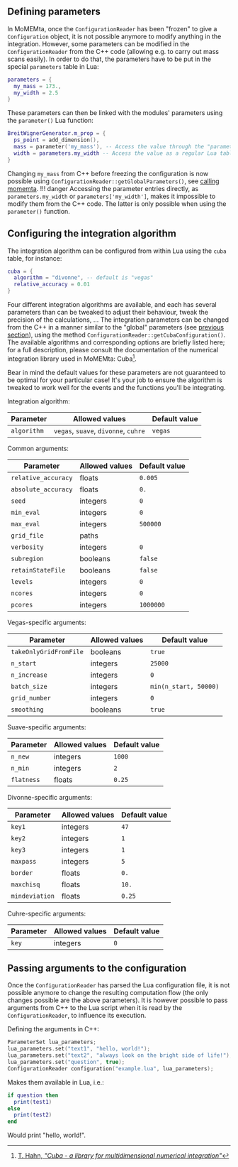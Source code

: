 ## Defining parameters

In MoMEMta, once the `ConfigurationReader` has been "frozen" to give a `Configuration` object, it is not possible anymore to modify anything in the integration. However, some parameters can be modified in the `ConfigurationReader` from the C++ code (allowing e.g. to carry out mass scans easily). In order to do that, the parameters have to be put in the special `parameters` table in Lua:
```Lua
parameters = {
  my_mass = 173.,
  my_width = 2.5
}
```
These parameters can then be linked with the modules' parameters using the `parameter()` Lua function:
```Lua
BreitWignerGenerator.m_prop = {
  ps_point = add_dimension(),
  mass = parameter('my_mass'), -- Access the value through the "parameter" function, allowing it to be modified from the C++ code
  width = parameters.my_width -- Access the value as a regular Lua table. It will NOT be possible to modify it later on
}
```
Changing `my_mass` from C++ before freezing the configuration is now possible using `ConfigurationReader::getGlobalParameters()`, see [calling momemta](calling-momemta).
!!! danger
    Accessing the parameter entries directly, as `parameters.my_width` or `parameters['my_width']`, makes it impossible to modify them from the C++ code. The latter is only possible when using the `parameter()` function.

## Configuring the integration algorithm

The integration algorithm can be configured from within Lua using the `cuba` table, for instance:
```Lua
cuba = {
  algorithm = "divonne", -- default is "vegas"
  relative_accuracy = 0.01
}
```
Four different integration algorithms are available, and each has several parameters than can be tweaked to adjust their behaviour, tweak the precision of the calculations, ...
The integration parameters can be changed from the C++ in a manner similar to the "global" parameters (see [previous section](parameters#defining-parameters)), using the method `ConfigurationReader::getCubaConfiguration()`.
The available algorithms and corresponding options are briefly listed here; for a full description, please consult the documentation of the numerical integration library used in MoMEMta: Cuba[^1]. 

Bear in mind the default values for these parameters are not guaranteed to be optimal for your particular case! It's your job to ensure the algorithm is tweaked to work well for the events and the functions you'll be integrating.

Integration algorithm:

| Parameter | Allowed values | Default value |
| --------- | -------------- | ------------- |
| `algorithm` | `vegas`, `suave`, `divonne`, `cuhre` | `vegas`|

Common arguments:

| Parameter | Allowed values | Default value |
| --------- | -------------- | ------------- |
| `relative_accuracy` | floats | `0.005` |
| `absolute_accuracy` | floats | `0.` |
| `seed` | integers | `0` |
| `min_eval` | integers | `0` |
| `max_eval` | integers | `500000` |
| `grid_file` | paths |  |
| `verbosity` | integers | `0` |
| `subregion` | booleans | `false` |
| `retainStateFile` | booleans | `false` |
| `levels` | integers | `0` |
| `ncores` | integers | `0` |
| `pcores` | integers | `1000000` |

Vegas-specific arguments:

| Parameter | Allowed values | Default value |
| --------- | -------------- | ------------- |
| `takeOnlyGridFromFile` | booleans | `true` |
| `n_start` | integers | `25000` |
| `n_increase` | integers | `0` |
| `batch_size` | integers | `min(n_start, 50000)` |
| `grid_number` | integers | `0` |
| `smoothing` | booleans | `true` |

Suave-specific arguments:

| Parameter | Allowed values | Default value |
| --------- | -------------- | ------------- |
| `n_new` | integers | `1000` |
| `n_min` | integers | `2` |
| `flatness` | floats | `0.25` |

Divonne-specific arguments:

| Parameter | Allowed values | Default value |
| --------- | -------------- | ------------- |
| `key1` | integers | `47` |
| `key2` | integers | `1` |
| `key3` | integers | `1` |
| `maxpass` | integers | `5` |
| `border` | floats | `0.` |
| `maxchisq` | floats | `10.` |
| `mindeviation` | floats | `0.25` |

Cuhre-specific arguments:

| Parameter | Allowed values | Default value |
| --------- | -------------- | ------------- |
| `key` | integers | `0` |

## Passing arguments to the configuration

Once the `ConfigurationReader` has parsed the Lua configuration file, it is not possible anymore to change the resulting computation flow (the only changes possible are the above parameters). 
It is however possible to pass arguments from C++ to the Lua script when it is read by the `ConfigurationReader`, to influence its execution. 

Defining the arguments in C++:
```cpp
ParameterSet lua_parameters;
lua_parameters.set("text1", "hello, world!");
lua_parameters.set("text2", "always look on the bright side of life!");
lua_parameters.set("question", true);
ConfigurationReader configuration("example.lua", lua_parameters);
```
Makes them available in Lua, i.e.:
```Lua
if question then
  print(test1)
else
  print(test2)
end
```
Would print "hello, world!".

[^1]: [T. Hahn, *"Cuba - a library for multidimensional numerical integration"*](https://arxiv.org/abs/hep-ph/0404043)

